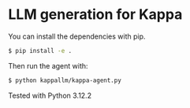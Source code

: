# LLM generation for Kappa

You can install the dependencies with pip.

```bash
$ pip install -e .
```

Then run the agent with:
```bash
$ python kappallm/kappa-agent.py
```

Tested with Python 3.12.2